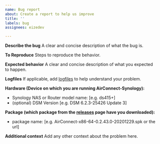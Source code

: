 ```yaml
---
name: Bug report
about: Create a report to help us improve
title: ''
labels: bug
assignees: eizedev

---
```


**Describe the bug**
A clear and concise description of what the bug is.

**To Reproduce**
Steps to reproduce the behavior.

**Expected behavior**
A clear and concise description of what you expected to happen.

**Logfiles**
If applicable, add [logfiles](https://github.com/eizedev/AirConnect-Synology#logfiles) to help understand your problem.

**Hardware (Device on which you are running AirConnect-Synology):**
 - Synology NAS or Router model name: [e.g. ds415+]
 - (optional) DSM Version [e.g. DSM 6.2.3-25426 Update 3]

**Package (which package from the [releases](https://github.com/eizedev/AirConnect-Synology/releases) page have you downloaded):**
 - package name: [e.g. AirConnect-x86-64-0.2.43.0-20201229.spk or the url]

**Additional context**
Add any other context about the problem here.
